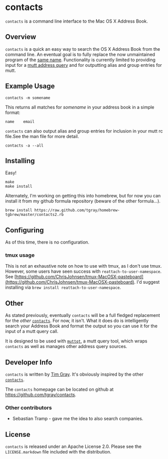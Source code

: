 # contacts #

`contacts` is a command line interface to the Mac OS X Address Book.

## Overview ##

`contacts` is a quick an easy way to search the OS X Address Book from the command line.  An eventual goal is to fully replace the now unmaintained program of the [same name][theotherguy].  Functionality is currently limited to providing input for a [mutt address query][muttquerydoc] and for outputting alias and group entries for mutt.  

[theotherguy]: http://gnufoo.org/contacts/
[muttquerydoc]: http://dev.mutt.org/trac/wiki/QueryCommand

## Example Usage ##

    contacts -m somename

This returns all matches for *somename* in your address book in a simple format:

    name    email

`contacts` can also output alias and group entries for inclusion in your mutt rc file.See the man file for more detail.

    contacts -a --all

## Installing ##

Easy!

    make
    make install

Alternately, I'm working on getting this into homebrew, but for now you can install it from my github formula repository (beware of the other formula...).

    brew install https://raw.github.com/tgray/homebrew-tgbrew/master/contacts2.rb

## Configuring ##

As of this time, there is no configuration.

### tmux usage ###

This is not an exhaustive note on how to use with tmux, as I don't use tmux.  However, some users have seen success with `reattach-to-user-namespace`.  See [https://github.com/ChrisJohnsen/tmux-MacOSX-pasteboard](https://github.com/ChrisJohnsen/tmux-MacOSX-pasteboard).  I'd suggest installing via `brew install reattach-to-user-namespace`.

## Other ##

As stated previously, eventually `contacts` will be a full fledged replacement for the *other* [`contacts`][theotherguy].  For now, it isn't.  What it does do is intelligently search your Address Book and format the output so you can use it for the input of a mutt query call.

It is designed to be used with [`muttqt`][muttqt], a mutt query tool, which wraps `contacts` as well as manages other address query sources.

[muttqt]: https://github.com/tgray/muttqt

## Developer Info ##

`contacts` is written by [Tim Gray][tggit].  It's obviously inspired by the other [`contacts`][theotherguy].

The `contacts` homepage can be located on github at <https://github.com/tgray/contacts>.

[tggit]: https://github.com/tgray

### Other contributors ###

- Sebastian Tramp - gave me the idea to also search companies.

## License ##

`contacts` is released under an Apache License 2.0.  Please see the `LICENSE.markdown` file included with the distribution.
